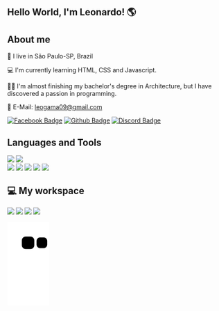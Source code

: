 ## Hello World, I'm Leonardo! 🌎

## About me

🌆 I live in São Paulo-SP, Brazil

💻 I'm currently learning HTML, CSS and Javascript.

🧗‍♂️ I'm almost finishing my bachelor's degree in Architecture, but I have discovered a passion in programming.

📧 E-Mail: leogama09@gmail.com

[![Facebook Badge](https://img.shields.io/badge/Facebook-1877F2?style=for-the-badge&logo=facebook&logoColor=white&link=https://www.facebook.com/leonardo.gama.71/)](https://www.facebook.com/leonardo.gama.71/)
[![Github Badge](https://img.shields.io/badge/-Github-000?style=flat-square&logo=Github&logoColor=white&link=https://github.com/leogama09)](https://github.com/leogama09)
[![Discord Badge](https://img.shields.io/badge/Discord-7289DA?style=for-the-badge&logo=discord&logoColor=white&link=https://discord.com/channels/leogama09#9723)](https://discord.com/channels/leogama09#9723)

## Languages and Tools

<div>
<img height="170em" src="https://github-readme-stats.vercel.app/api?username=leogama09&show_icons=true&theme=tokyonight" />
<img height="110em" src="https://github-readme-stats.vercel.app/api/top-langs/?username=leogama09&layout=compact&theme=tokyonight" />
</div>

<div>
<img height="50" src="https://cdn.jsdelivr.net/gh/devicons/devicon/icons/html5/html5-plain.svg" />
<img height="50" src="https://cdn.jsdelivr.net/gh/devicons/devicon/icons/css3/css3-plain.svg" />
<img height="50" src="https://cdn.jsdelivr.net/gh/devicons/devicon/icons/javascript/javascript-plain.svg" />
<img height="50" src="https://cdn.jsdelivr.net/gh/devicons/devicon/icons/vscode/vscode-original.svg" />
<img height="50" src="https://cdn.jsdelivr.net/gh/devicons/devicon/icons/nodejs/nodejs-original.svg" />
</div>


## 💻 My workspace <br>

<div>
<img src="https://img.shields.io/badge/Windows-0078D6?style=for-the-badge&logo=windows&logoColor=white">
<img src="https://img.shields.io/badge/Intel%20Core_i5_10th-0071C5?style=for-the-badge&logo=intel&logoColor=white">
<img src="https://camo.githubusercontent.com/c65b6027e093f1170019309c575123328cd6824d11aa154464aea649f4f71d6c/68747470733a2f2f696d672e736869656c64732e696f2f62616467652f52414d2d313647422d2532333030373143352e7376673f267374796c653d666f722d7468652d6261646765266c6f676f436f6c6f723d7768697465">
<img src="https://img.shields.io/badge/AMD-Radeon_RX_5500-ED1C24?style=for-the-badge&logo=amd&logoColor=white">
</div>

![Snake animation](https://github.com/rafaballerini/rafaballerini/blob/output/github-contribution-grid-snake.svg)
